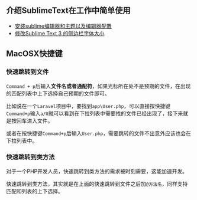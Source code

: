 ## 介绍SublimeText在工作中简单使用

* [安装sublime编辑器和主题以及编辑器配置](/tools/sublime/install.md)
* [修改Sublime Text 3 的侧边栏字体大小](/tools/sublime/change_sidebar_label_font_size.md)


## MacOSX快捷键

### 快速跳转到文件

`Command + p`后输入**文件名或者通配符**，如果光标所在处不是预期的文件，在出现的匹配列表中上下选择自己预期的文件即可。

比如说在一个`Laravel`项目中，要找到`app\User.php`，可以直接按快捷键`Command+p`输入`a/U`就可以看到在下拉列表中需要找的文件已经出现了，接下来就是按回车进入文件。

或者在按快捷键`Command+p`后输入`User.php`，需要跳转的文件不出意外应该也会在下拉列表中。

### 快速跳转到类方法

对于一个PHP开发人员，快速跳转到类方法的需求被时刻需要，这能加速开发。

快速跳转到类方法，其实就是在上面的快速跳转到文件之后加`@方法名`，同样支持匹配和列表的上下选择。


